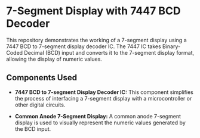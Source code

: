 # 7-Segment Display with 7447 BCD Decoder

This repository demonstrates the working of a 7-segment display using a 7447 BCD to 7-segment display decoder IC. The 7447 IC takes Binary-Coded Decimal (BCD) input and converts it to the 7-segment display format, allowing the display of numeric values.

## Components Used

- **7447 BCD to 7-segment Display Decoder IC:** This component simplifies the process of interfacing a 7-segment display with a microcontroller or other digital circuits.

- **Common Anode 7-Segment Display:** A common anode 7-segment display is used to visually represent the numeric values generated by the BCD input.



